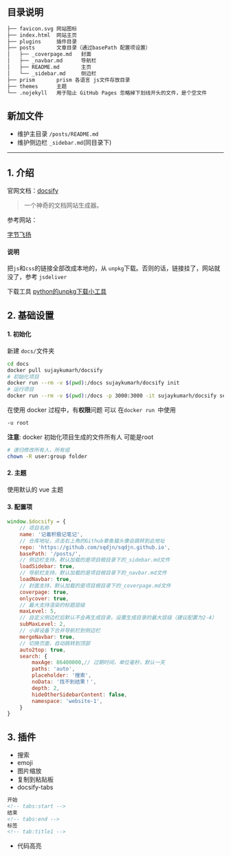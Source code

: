 ## 目录说明

```bash
├── favicon.svg	网站图标
├── index.html	网站主页
├── plugins		插件目录
├── posts		文章目录（通过basePath 配置项设置）
│   ├── _coverpage.md	封面
│   ├── _navbar.md		导航栏
│   ├── README.md		主页
│   └── _sidebar.md		侧边栏
├── prism		prism 各语言 js文件存放目录
├── themes		主题
└── .nojekyll 	用于阻止 GitHub Pages 忽略掉下划线开头的文件，是个空文件
```



## 新加文件

- 维护主目录 `/posts/README.md`
- 维护侧边栏 `_sidebar.md`(同目录下)



---

## 1. 介绍

官网文档：[docsify](https://docsify.js.org/#/zh-cn/)

> 一个神奇的文档网站生成器。

参考网站：

[字节飞扬](https://bytesfly.github.io/blog/#/README)

#### 说明

把`js`和`css`的链接全部改成本地的，从 `unpkg`下载。否则的话，链接挂了，网站就没了，参考 `jsdeliver`

下载工具 [python的unpkg下载小工具](https://www.jianshu.com/p/6b58bdc9fc6f)



## 2. 基础设置

#### 1. 初始化

新建 `docs/`文件夹

```bash
cd docs
docker pull sujaykumarh/docsify
# 初始化项目
docker run --rm -v $(pwd):/docs sujaykumarh/docsify init
# 运行项目
docker run --rm -v $(pwd):/docs -p 3000:3000 -it sujaykumarh/docsify serve
```

在使用 docker 过程中，有**权限**问题 可以 在`docker run `中使用

```bash
-u root
```

**注意**: docker 初始化项目生成的文件所有人 可能是root

```bash
# 递归修改所有人，所有组
chown -R user:group folder
```



#### 2. 主题

使用默认的 vue 主题



#### 3. 配置项

```js
window.$docsify = {
    // 项目名称
    name: '记着积极记笔记',
    // 仓库地址，点击右上角的Github章鱼猫头像会跳转到此地址
    repo: 'https://github.com/sqdjn/sqdjn.github.io',
    basePath: '/posts/',
    // 侧边栏支持，默认加载的是项目根目录下的_sidebar.md文件
    loadSidebar: true,
    // 导航栏支持，默认加载的是项目根目录下的_navbar.md文件
    loadNavbar: true,
    // 封面支持，默认加载的是项目根目录下的_coverpage.md文件
    coverpage: true,
    onlycover: true,
    // 最大支持渲染的标题层级
    maxLevel: 5,
    // 自定义侧边栏后默认不会再生成目录，设置生成目录的最大层级（建议配置为2-4）
    subMaxLevel: 2,
    // 小屏设备下合并导航栏到侧边栏
    mergeNavbar: true,
    // 切换页面，自动跳转到顶部
    auto2top: true,
    search: {
        maxAge: 86400000,// 过期时间，单位毫秒，默认一天
        paths: 'auto',
        placeholder: '搜索',
        noData: '找不到结果！',
        depth: 2,
        hideOtherSidebarContent: false,
        namespace: 'website-1',
    }
}
```



## 3. 插件

- 搜索
- emoji
- 图片缩放
- 复制到粘贴板
- docsify-tabs

```markdown
开始
<!-- tabs:start -->
结束
<!-- tabs:end -->
标签
<!-- tab:title1 -->
```

- 代码高亮
